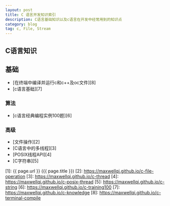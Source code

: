```yaml
---
layout: post
title: C 语言开发知识索引
description: C语言基础知识以及c语言在开发中经常用到的知识点
category: blog
tag: c, File, Stream
---
```


## C语言知识

## 基础

- [在终端中编译并运行c和c++及oc文件][8]
- [c语言基础][7]

### 算法

- [c语言经典编程实例100题][6]

### 高级

- [文件操作][2]
- [C语言中的多线程][3]
- [POSIX线程API][4]
- [C字符串][5]




[MaxwellQi]: https://maxwellqi.github.io "MaxwellQi"
[1]: {{ page.url }} ({{ page.title }})
[2]: https://maxwellqi.github.io/c-file-operation
[3]: https://maxwellqi.github.io/c-thread
[4]: https://maxwellqi.github.io/c-posix-thread
[5]: https://maxwellqi.github.io/c-string
[6]: https://maxwellqi.github.io/c-training100
[7]: https://maxwellqi.github.io/c-knowledge
[8]: https://maxwellqi.github.io/c-terminal-compile
